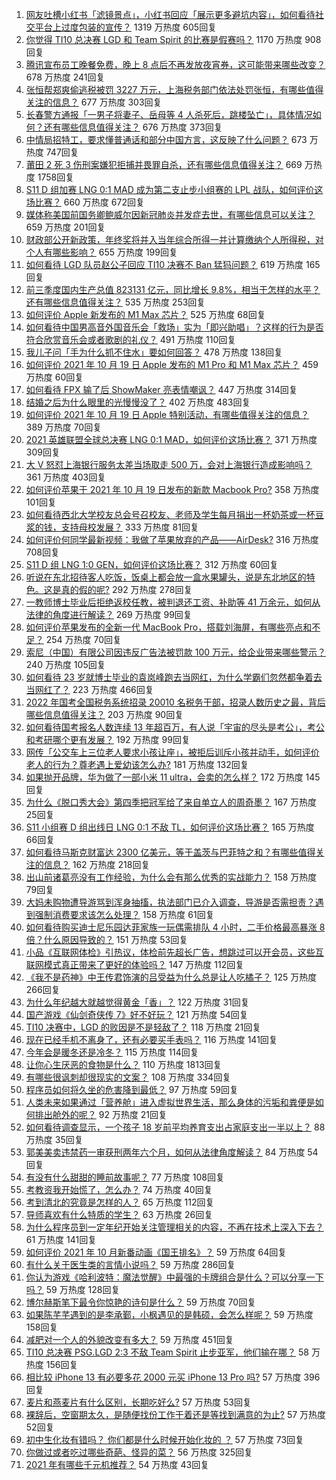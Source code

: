 1. [网友吐槽小红书「滤镜景点」，小红书回应「展示更多避坑内容」，如何看待社交平台上过度包装的宣传？](https://www.zhihu.com/question/492703536) 1319 万热度 605回复
1. [你觉得 TI10 总决赛 LGD 和 Team Spirit 的比赛是假赛吗？](https://www.zhihu.com/question/492993380) 1170 万热度 908回复
1. [腾讯宣布员工晚餐免费，晚上 8 点后不再发放夜宵券，这可能带来哪些改变？](https://www.zhihu.com/question/492580948) 678 万热度 241回复
1. [张恒帮郑爽偷逃税被罚 3227 万元，上海税务部门依法处罚张恒，有哪些值得关注的信息？](https://www.zhihu.com/question/493129942) 677 万热度 303回复
1. [长春警方通报「一男子将妻子、岳母等 4 人杀死后，跳楼坠亡」，具体情况如何？还有哪些信息值得关注？](https://www.zhihu.com/question/493043441) 676 万热度 373回复
1. [中情局招特工，要求懂普通话和部分中国方言，这反映了什么问题？](https://www.zhihu.com/question/492870134) 673 万热度 747回复
1. [莆田 2 死 3 伤刑案嫌犯拒捕并畏罪自杀，还有哪些信息值得关注？](https://www.zhihu.com/question/493129136) 669 万热度 1758回复
1. [S11 D 组加赛 LNG 0:1 MAD 成为第二支止步小组赛的 LPL 战队，如何评价这场比赛？](https://www.zhihu.com/question/493190085) 660 万热度 672回复
1. [媒体称美国前国务卿鲍威尔因新冠肺炎并发症去世，有哪些信息可以关注？](https://www.zhihu.com/question/493150133) 659 万热度 201回复
1. [财政部公开新政策，年终奖将并入当年综合所得一并计算缴纳个人所得税，对个人有哪些影响？](https://www.zhihu.com/question/493038426) 655 万热度 199回复
1. [如何看待 LGD 队员赵公子回应 TI10 决赛不 Ban 猛犸问题？](https://www.zhihu.com/question/493073366) 619 万热度 165回复
1. [前三季度国内生产总值 823131 亿元，同比增长 9.8%，相当于怎样的水平？还有哪些信息值得关注？](https://www.zhihu.com/question/493021299) 535 万热度 253回复
1. [如何评价 Apple 新发布的 M1 Max 芯片？](https://www.zhihu.com/question/493188474) 525 万热度 68回复
1. [如何看待中国男高音外国音乐会「救场」实为「即兴助唱」？这样的行为是否符合欣赏音乐会或者歌剧的礼仪？](https://www.zhihu.com/question/492826110) 491 万热度 110回复
1. [我儿子问「手为什么抓不住水」要如何回答？](https://www.zhihu.com/question/21734798) 478 万热度 138回复
1. [如何评价 2021 年 10 月 19 日 Apple 发布的 M1 Pro 和 M1 Max 芯片？](https://www.zhihu.com/question/493188817) 459 万热度 60回复
1. [如何看待 FPX 输了后 ShowMaker 亮表情嘲讽？](https://www.zhihu.com/question/492002876) 447 万热度 314回复
1. [结婚之后为什么眼里的光慢慢没了？](https://www.zhihu.com/question/486476826) 402 万热度 483回复
1. [如何评价 2021 年 10 月 19 日 Apple 特别活动，有哪些值得关注的信息？](https://www.zhihu.com/question/493185563) 389 万热度 70回复
1. [2021 英雄联盟全球总决赛 LNG 0:1 MAD，如何评价这场比赛？](https://www.zhihu.com/question/493180678) 371 万热度 309回复
1. [大 V 怒怼上海银行服务太差当场取走 500 万，会对上海银行造成影响吗？](https://www.zhihu.com/question/492833689) 361 万热度 403回复
1. [如何评价苹果于 2021 年 10 月 19 日发布的新款 Macbook Pro?](https://www.zhihu.com/question/493189252) 358 万热度 101回复
1. [如何看待西北大学校友总会号召校友、老师及学生每月捐出一杯奶茶或一杯豆浆的钱，支持母校发展？](https://www.zhihu.com/question/493039515) 333 万热度 81回复
1. [如何评价何同学最新视频：我做了苹果放弃的产品——AirDesk?](https://www.zhihu.com/question/492962727) 316 万热度 708回复
1. [S11 D 组 LNG 1:0 GEN，如何评价这场比赛？](https://www.zhihu.com/question/493155080) 312 万热度 60回复
1. [听说在东北招待客人吃饭，饭桌上都会放一盒水果罐头，说是东北地区的特色。这是真的假的呢?](https://www.zhihu.com/question/492789246) 292 万热度 278回复
1. [一教师博士毕业后拒绝返校任教，被判退还工资、补助等 41 万余元，如何从法律的角度进行解读？](https://www.zhihu.com/question/492881556) 269 万热度 99回复
1. [如何评价苹果发布的全新一代 MacBook Pro，搭载刘海屏，有哪些亮点和不足？](https://www.zhihu.com/question/493189029) 254 万热度 70回复
1. [索尼（中国）有限公司因违反广告法被罚款 100 万元，给企业带来哪些警示？](https://www.zhihu.com/question/492967107) 240 万热度 105回复
1. [如何看待 23 岁就博士毕业的袁岚峰跑去当网红，为什么学霸们忽然都争着去当网红了？](https://www.zhihu.com/question/487518051) 223 万热度 466回复
1. [2022 年国考全国税务系统招录 20010 名税务干部，招录人数历史之最，背后哪些信息值得关注？](https://www.zhihu.com/question/492666075) 203 万热度 90回复
1. [如何看待国考报名人数连续 13 年超百万，有人说「宇宙的尽头是考公」，考公和考研哪个更有发展？](https://www.zhihu.com/question/492498641) 192 万热度 99回复
1. [网传「公交车上三位老人要求小孩让座」，被拒后训斥小孩并动手，如何评价老人的行为？尊老遇上爱幼该怎么办?](https://www.zhihu.com/question/492410738) 181 万热度 132回复
1. [如果抛开品牌，华为做了一部小米 11 ultra，会卖的怎么样？](https://www.zhihu.com/question/492192436) 172 万热度 145回复
1. [为什么《脱口秀大会》第四季把冠军给了来自单立人的周奇墨？](https://www.zhihu.com/question/492177935) 167 万热度 25回复
1. [S11 小组赛 D 组出线日 LNG 0:1 不敌 TL，如何评价这场比赛？](https://www.zhihu.com/question/493147171) 165 万热度 66回复
1. [如何看待马斯克财富达 2300 亿美元，等于盖茨与巴菲特之和？有哪些值得关注的信息？](https://www.zhihu.com/question/492703538) 162 万热度 218回复
1. [出山前诸葛亮没有工作经验，为什么会有那么优秀的实战能力？](https://www.zhihu.com/question/490703323) 158 万热度 79回复
1. [大妈未购物遭导游骂到浑身抽搐，执法部门已介入调查，导游是否需担责？遇到强制消费要求该怎么处理？](https://www.zhihu.com/question/493060684) 158 万热度 61回复
1. [如何看待购买迪士尼乐园达菲家族一玩偶需排队 4 小时，二手价格最高暴涨 8 倍？什么原因导致的？](https://www.zhihu.com/question/492871986) 151 万热度 53回复
1. [小品《互联网体检》引热议，体检前先超长广告，想跳过可以开会员，这些互联网模式真正带来了更好的体验吗？](https://www.zhihu.com/question/492721167) 147 万热度 112回复
1. [《我不是药神》中王传君饰演的吕受益为什么总是让人吃橘子？](https://www.zhihu.com/question/283997452) 125 万热度 266回复
1. [为什么年纪越大就越觉得黄金「香」？](https://www.zhihu.com/question/492009594) 122 万热度 31回复
1. [国产游戏《仙剑奇侠传 7》好不好玩？](https://www.zhihu.com/question/491899030) 121 万热度 54回复
1. [TI10 决赛中，LGD 的败因是不是轻敌了？](https://www.zhihu.com/question/492971106) 118 万热度 21回复
1. [现在已经手机不离身了，还有必要买手表吗？](https://www.zhihu.com/question/492039196) 116 万热度 141回复
1. [今年会是暖冬还是冷冬？](https://www.zhihu.com/question/490439018) 115 万热度 114回复
1. [让你心生厌恶的食物是什么？](https://www.zhihu.com/question/468990798) 110 万热度 1813回复
1. [有哪些很讽刺却很现实的文案？](https://www.zhihu.com/question/484374014) 108 万热度 334回复
1. [程序员如何将久坐的危害降到最低？](https://www.zhihu.com/question/22942209) 97 万热度 59回复
1. [人类未来如果通过「营养舱」进入虚拟世界生活，那么身体的污垢和粪便是如何排出舱外的呢？](https://www.zhihu.com/question/492867093) 92 万热度 21回复
1. [如何看待调查显示，一个孩子 18 岁前平均养育支出占家庭支出一半以上？](https://www.zhihu.com/question/492539872) 88 万热度 35回复
1. [郭美美卖违禁药一审获刑两年六个月，如何从法律角度解读？](https://www.zhihu.com/question/493075123) 84 万热度 54回复
1. [有没有什么甜甜的睡前故事呢？](https://www.zhihu.com/question/368001087) 77 万热度 108回复
1. [考教资我开始慌了，怎么办？](https://www.zhihu.com/question/491861965) 74 万热度 40回复
1. [考到清北的究竟是怎样的人？](https://www.zhihu.com/question/264523765) 65 万热度 112回复
1. [导师喜欢有什么特质的学生？](https://www.zhihu.com/question/491853404) 63 万热度 26回复
1. [为什么程序员到一定年纪开始关注管理相关的内容，不再在技术上深入下去？](https://www.zhihu.com/question/485901214) 61 万热度 141回复
1. [如何评价 2021 年 10 月新番动画《国王排名》？](https://www.zhihu.com/question/492506554) 59 万热度 64回复
1. [有什么关于医生类的言情小说吗？](https://www.zhihu.com/question/266364937) 59 万热度 286回复
1. [你认为游戏《哈利波特：魔法觉醒》中最强的卡牌组合是什么？可以分享一下吗？](https://www.zhihu.com/question/486100164) 59 万热度 128回复
1. [博尔赫斯笔下最令你惊艳的诗句是什么？](https://www.zhihu.com/question/482439875) 59 万热度 70回复
1. [如果陈芊芊遇到的是李承鄞，小枫遇见的是韩硕，会怎么样呢？](https://www.zhihu.com/question/397998396) 59 万热度 158回复
1. [减肥对一个人的外貌改变有多大？](https://www.zhihu.com/question/61341208) 59 万热度 451回复
1. [TI10 总决赛 PSG.LGD 2:3 不敌 Team Spirit 止步亚军，他们输在哪？](https://www.zhihu.com/question/492993077) 58 万热度 156回复
1. [相比较 iPhone 13 有必要多花 2000 元买 iPhone 13 Pro 吗?](https://www.zhihu.com/question/486972280) 57 万热度 396回复
1. [麦片和燕麦片有什么区别，长期吃好么?](https://www.zhihu.com/question/21792394) 57 万热度 53回复
1. [裸辞后，空窗期太久，是随便找份工作干着还是等找到满意的为止?](https://www.zhihu.com/question/470986883) 57 万热度 52回复
1. [初中生化妆有错吗？ 你们都是什么时候开始化妆的 ？](https://www.zhihu.com/question/491154360) 57 万热度 73回复
1. [你做过或者吃过哪些奇葩、怪异的菜？](https://www.zhihu.com/question/25539403) 56 万热度 325回复
1. [2021 年有哪些千元机推荐？](https://www.zhihu.com/question/456776883) 54 万热度 43回复